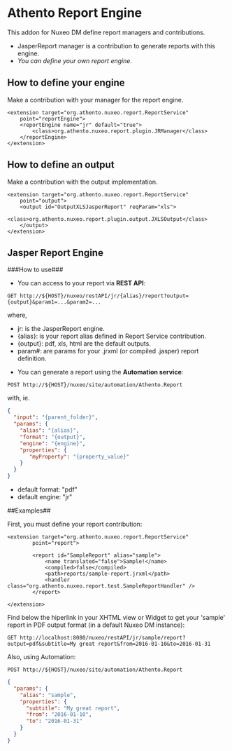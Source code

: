 # Athento Report Engine

This addon for Nuxeo DM define report managers and contributions. 

- JasperReport manager is a contribution to generate reports with this engine.
- _You can define your own report engine_.

## How to define your engine ##

Make a contribution with your manager for the report engine.

```
<extension target="org.athento.nuxeo.report.ReportService"
	point="reportEngine">
	<reportEngine name="jr" default="true">
		<class>org.athento.nuxeo.report.plugin.JRManager</class>
	</reportEngine>
</extension>
```

## How to define an output ##

Make a contribution with the output implementation.

```
<extension target="org.athento.nuxeo.report.ReportService"
	point="output">
	<output id="OutputXLSJasperReport" reqParam="xls">
		<class>org.athento.nuxeo.report.plugin.output.JXLSOutput</class>
	</output>
</extension>
```

## Jasper Report Engine

###How to use###

- You can access to your report via **REST API**:

```
GET http://${HOST}/nuxeo/restAPI/jr/{alias}/report?output={output}&param1=...&param2=...
```

where,

* jr: is the JasperReport engine.
* {alias}: is your report alias defined in Report Service contribution.
* {output}: pdf, xls, html are the default outputs.
* param#: are params for your .jrxml (or compiled .jasper) report definition.


- You can generate a report using the **Automation service**:

```
POST http://${HOST}/nuxeo/site/automation/Athento.Report
```

with, ie.

```json
{
  "input": "{parent_folder}",
  "params": {
    "alias": "{alias}",
    "format": "{output}", 
    "engine": "{engine}",
    "properties": {
       "myProperty": "{property_value}"
    }
  }
}
```	
- default format: "pdf"
- default engine: "jr"

##Examples##

First, you must define your report contribution:

```
<extension target="org.athento.nuxeo.report.ReportService"
		point="report">

		<report id="SampleReport" alias="sample">
			<name translated="false">Sample!</name>
			<compiled>false</compiled>
			<path>reports/sample-report.jrxml</path>
			<handler class="org.athento.nuxeo.report.test.SampleReportHandler" />
		</report>

</extension>
```

Find below the hiperlink in your XHTML view or Widget to get your 'sample' report in PDF output format (in a default Nuxeo DM instance):

```
GET http://localhost:8080/nuxeo/restAPI/jr/sample/report?output=pdf&subtitle=My great report&from=2016-01-10&to=2016-01-31
```

Also, using Automation:

```
POST http://${HOST}/nuxeo/site/automation/Athento.Report
```

```json
{
  "params": {
    "alias": "sample",
    "properties": {
      "subtitle": "My great report",
      "from": "2016-01-10",
      "to": "2016-01-31"
    }
  }
}	
```






